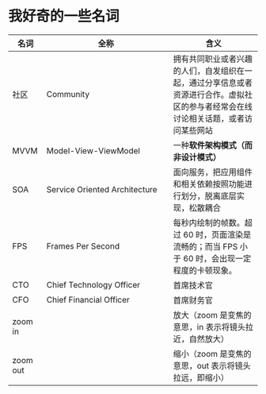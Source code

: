 # 我好奇的一些名词

| 名词  | 全称<div style="width:240px"> </div> | 含义  |
|--------|--------------|--------------|
| 社区  | Community  |  拥有共同职业或者兴趣的人们，自发组织在一起，通过分享信息或者资源进行合作。虚拟社区的参与者经常会在线讨论相关话题，或者访问某些网站 |
|  MVVM | Model-View-ViewModel  | 一种**软件架构模式（而非设计模式）** |
|  SOA | 	Service Oriented Architecture  | 面向服务，把应用组件和相关依赖按照功能进行划分，脱离底层实现，松散耦合 |
|  FPS | Frames Per Second  | 每秒内绘制的帧数。超过 60 时，页面渲染是流畅的；而当 FPS 小于 60 时，会出现一定程度的卡顿现象。|
|  CTO | Chief Technology Officer | 首席技术官 |
|  CFO | Chief Financial  Officer | 首席财务官 |
|  zoom in | | 放大（zoom 是变焦的意思，in 表示将镜头拉近，自然放大） |
|  zoom out | | 缩小（zoom 是变焦的意思，out 表示将镜头拉远，即缩小） |

